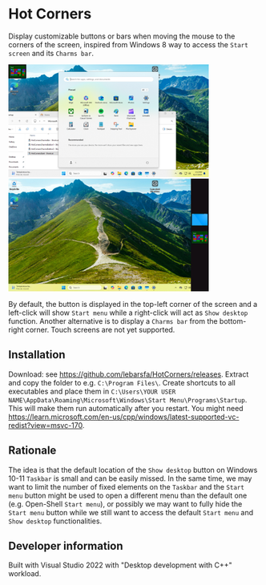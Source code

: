 # Hot Corners

Display customizable buttons or bars when moving the mouse to the corners of the screen, inspired from Windows 8 way to access the `Start screen` and its `Charms bar`.

<p float="left">
  <img src="./Screenshots/Button.png" width="400" alt="Button" />
  <img src="./Screenshots/CharmsBarWith2CharmsButtons.png" width="400" alt="Charms bar with 2 Charms buttons" />
</p>

By default, the button is displayed in the top-left corner of the screen and a left-click will show `Start menu` while a right-click will act as `Show desktop` function.
Another alternative is to display a `Charms bar` from the bottom-right corner.
Touch screens are not yet supported.

## Installation

Download: see https://github.com/lebarsfa/HotCorners/releases.
Extract and copy the folder to e.g. `C:\Program Files\`.
Create shortcuts to all executables and place them in `C:\Users\YOUR USER NAME\AppData\Roaming\Microsoft\Windows\Start Menu\Programs\Startup`. This will make them run automatically after you restart.
You might need https://learn.microsoft.com/en-us/cpp/windows/latest-supported-vc-redist?view=msvc-170.

## Rationale

The idea is that the default location of the `Show desktop` button on Windows 10-11 `Taskbar` is small and can be easily missed. In the same time, we may want to limit the number of fixed elements on the `Taskbar` and the `Start menu` button might be used to open a different menu than the default one (e.g. Open-Shell `Start menu`), or possibly we may want to fully hide the `Start menu` button while we still want to access the default `Start menu` and `Show desktop` functionalities.

[//]: # (
This is a multi-line comment.
You can write as many lines as you want in this comment.
Just make sure you keep everything within the parentheses.
Another alternative is to display a `Charms bar` with customizable buttons, which can be used to run different commands or shortcuts.
In the shortcut properties, you can add parameters to customize the buttons. You can create more shortcuts with different parameters to have different buttons.
)

## Developer information

Built with Visual Studio 2022 with "Desktop development with C++" workload.
